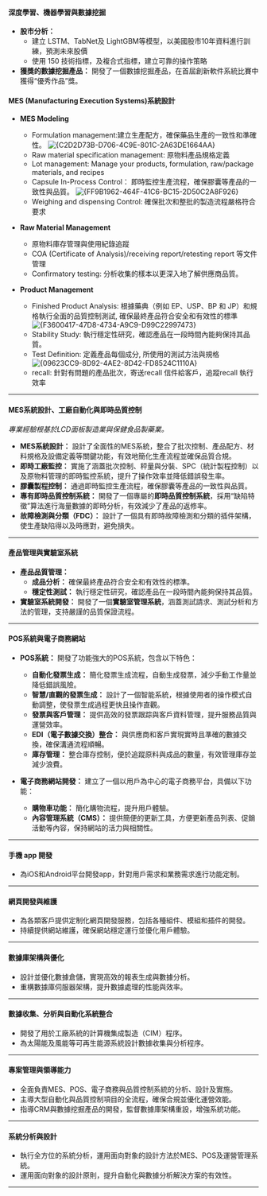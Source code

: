 #### **深度學習、機器學習與數據挖掘**

- **股市分析：**
  - 建立 LSTM、TabNet及 LightGBM等模型，以美國股市10年資料進行訓練，預測未來股價
  - 使用 150 技術指標，及複合式指標，建立可靠的操作策略
- **獲獎的數據挖掘產品：** 開發了一個數據挖掘產品，在首屆創新軟件系統比賽中獲得“優秀作品”獎。

#### **MES (Manufacturing Execution Systems)系統設計**
- **MES Modeling**
  - Formulation management:建立生產配方，確保藥品生產的一致性和準確性。
![{C2D2D73B-D706-4C9E-801C-2A63DE1664AA}](https://github.com/user-attachments/assets/bdde880f-0502-4a96-9cd7-4adb6b8532cb)
  - Raw material specification management: 原物料產品規格定義
  - Lot management: Manage your products, formulation, raw/package materials, and recipes
  - Capsule In-Process Control： 即時監控生產流程，確保膠囊等產品的一致性與品質。
![{FF9B1962-464F-41C6-BC15-2D50C2A8F926}](https://github.com/user-attachments/assets/fe8a06d5-ea37-426a-a252-a191680be2fe)
  - Weighing and dispensing Control: 確保批次和整批的製造流程嚴格符合要求

- **Raw Material Management**
  - 原物料庫存管理與使用紀錄追蹤
  - COA (Certificate of Analysis)/receiving report/retesting report 等文件管理
  - Confirmatory testing: 分析收集的樣本以更深入地了解供應商品質。

- **Product Management**
  - Finished Product Analysis: 根據藥典（例如 EP、USP、BP 和 JP）和規格執行全面的品質控制測試, 確保最終產品符合安全和有效性的標準
  ![{F3600417-47D8-4734-A9C9-D99C22997473}](https://github.com/user-attachments/assets/614f33e4-2a29-432d-84cc-433aea3539a1)
  - Stability Study: 執行穩定性研究，確認產品在一段時間內能夠保持其品質。
  - Test Definition: 定義產品每個成分, 所使用的測試方法與規格
  ![{09623CC9-8D92-4AE2-8D42-FD8524C1110A}](https://github.com/user-attachments/assets/b550bc69-462e-403e-ab74-a101fcbc90ae)
  - recall: 針對有問題的產品批次，寄送recall 信件給客戶，追蹤recall 執行效率
 

---

#### **MES系統設計、工廠自動化與即時品質控制**
*專業經驗根基於LCD面板製造業與保健食品製藥業。*

- **MES系統設計：** 設計了全面性的MES系統，整合了批次控制、產品配方、材料規格及設備定義等關鍵功能，有效地簡化生產流程並確保品質合規。
- **即時工廠監控：** 實施了涵蓋批次控制、秤量與分裝、SPC（統計製程控制）以及原物料管理的即時監控系統，提升了操作效率並降低錯誤發生率。
- **膠囊製程控制：** 通過即時監控生產流程，確保膠囊等產品的一致性與品質。
- **專有即時品質控制系統：** 開發了一個專屬的**即時品質控制系統**，採用“缺陷特徵”算法進行海量數據的即時分析，有效減少了產品的返修率。
- **故障檢測與分類（FDC）：** 設計了一個具有即時故障檢測和分類的插件架構，使生產缺陷得以及時應對，避免損失。

---

#### **產品管理與實驗室系統**

- **產品品質管理：**
  - **成品分析：** 確保最終產品符合安全和有效性的標準。
  - **穩定性測試：** 執行穩定性研究，確認產品在一段時間內能夠保持其品質。
- **實驗室系統開發：** 開發了一個**實驗室管理系統**，涵蓋測試請求、測試分析和方法的管理，支持嚴謹的品質保證流程。

---

#### **POS系統與電子商務網站**

- **POS系統：** 開發了功能強大的POS系統，包含以下特色：
  - **自動化發票生成：** 簡化發票生成流程，自動生成發票，減少手動工作量並降低錯誤風險。
  - **智慧/直觀的發票生成：** 設計了一個智能系統，根據使用者的操作模式自動調整，使發票生成過程更快且操作直觀。
  - **發票與客戶管理：** 提供高效的發票跟踪與客戶資料管理，提升服務品質與運營效率。
  - **EDI（電子數據交換）整合：** 與供應商和客戶實現實時且準確的數據交換，確保溝通流程順暢。
  - **庫存管理：** 整合庫存控制，便於追蹤原料與成品的數量，有效管理庫存並減少浪費。

- **電子商務網站開發：** 建立了一個以用戶為中心的電子商務平台，具備以下功能：
  - **購物車功能：** 簡化購物流程，提升用戶體驗。
  - **內容管理系統（CMS）：** 提供簡便的更新工具，方便更新產品列表、促銷活動等內容，保持網站的活力與相關性。


---

#### **手機 app 開發**

- 為iOS和Android平台開發app，針對用戶需求和業務需求進行功能定制。

---

#### **網頁開發與維護**

- 為各類客戶提供定制化網頁開發服務，包括各種組件、模組和插件的開發。
- 持續提供網站維護，確保網站穩定運行並優化用戶體驗。

---

#### **數據庫架構與優化**

- 設計並優化數據倉儲，實現高效的報表生成與數據分析。
- 重構數據庫伺服器架構，提升數據處理的性能與效率。

---

#### **數據收集、分析與自動化系統整合**

- 開發了用於工廠系統的計算機集成製造（CIM）程序。
- 為太陽能及風能等可再生能源系統設計數據收集與分析程序。

---

#### **專案管理與領導能力**

- 全面負責MES、POS、電子商務與品質控制系統的分析、設計及實施。
- 主導大型自動化與品質控制項目的全流程，確保合規並優化運營效能。
- 指導CRM與數據挖掘產品的開發，監督數據庫架構重設，增強系統功能。

---

#### **系統分析與設計**

- 執行全方位的系統分析，運用面向對象的設計方法於MES、POS及運營管理系統。
- 運用面向對象的設計原則，提升自動化與數據分析解決方案的有效性。

---
